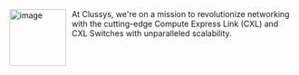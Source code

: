 <div style="display: flex;">
    <div style="margin-right: 10px" >
        <img src="https://clussys.github.io/images/clussys-logo-box.png" alt="image" width="100" height=auto>
    </div>
    <div>
    At Clussys, we're on a mission to revolutionize networking with the cutting-edge Compute Express Link (CXL) and CXL Switches with unparalleled scalability.
    </div>
</div>

